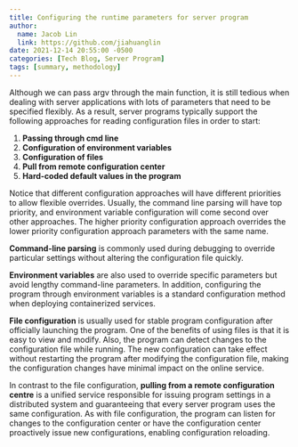 ```yaml
---
title: Configuring the runtime parameters for server program
author:
  name: Jacob Lin
  link: https://github.com/jiahuanglin
date: 2021-12-14 20:55:00 -0500
categories: [Tech Blog, Server Program]
tags: [summary, methodology]
---
```


Although we can pass argv through the main function, it is still tedious when dealing with server applications with lots of parameters that need to be specified flexibly. As a result, server programs typically support the following approaches for reading configuration files in order to start:

  1. **Passing through cmd line**
  2. **Configuration of environment variables**
  3. **Configuration of files**
  4. **Pull from remote configuration center**
  5. **Hard-coded default values in the program**

Notice that different configuration approaches will have different priorities to allow flexible overrides. Usually, the command line parsing will have top priority, and environment variable configuration will come second over other approaches. The higher priority configuration approach overrides the lower priority configuration approach parameters with the same name.

**Command-line parsing** is commonly used during debugging to override particular settings without altering the configuration file quickly.

**Environment variables** are also used to override specific parameters but avoid lengthy command-line parameters. In addition, configuring the program through environment variables is a standard configuration method when deploying containerized services.

**File configuration** is usually used for stable program configuration after officially launching the program. One of the benefits of using files is that it is easy to view and modify. Also, the program can detect changes to the configuration file while running. The new configuration can take effect without restarting the program after modifying the configuration file, making the configuration changes have minimal impact on the online service.

In contrast to the file configuration, **pulling from a remote configuration centre** is a unified service responsible for issuing program settings in a distributed system and guaranteeing that every server program uses the same configuration. As with file configuration, the program can listen for changes to the configuration center or have the configuration center proactively issue new configurations, enabling configuration reloading.
